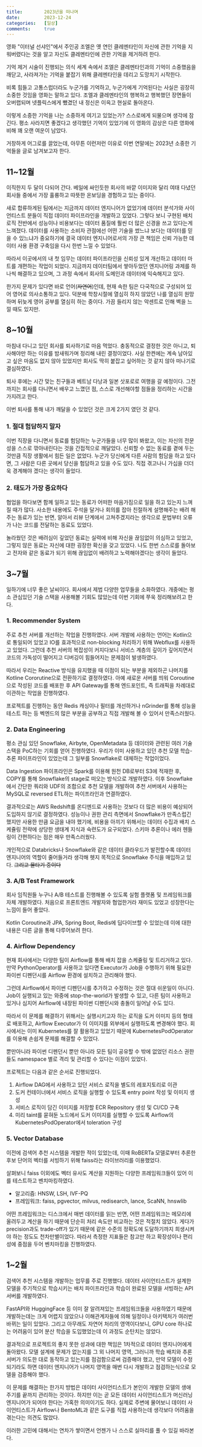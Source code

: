 ```yaml
---
title:        2023년을 떠나며
date:         2023-12-24
categories:   [일상]
comments:     true
---
```


영화 "이터널 선샤인"에서 주인공 조엘은 옛 연인 클레멘타인이 자신에 관한 기억을 지워버렸다는 것을 알고 자신도 클레멘타인에 관한 기억을 제거하려 한다.

기억 제거 시술이 진행되는 의식 세계 속에서 조엘은 클레멘타인과의 기억이 소중했음을 깨닫고, 사라져가는 기억을 붙잡기 위해 클레멘타인을 데리고 도망치기 시작한다.

비록 힘들고 고통스럽더라도 누군가를 기억하고, 누군가에게 기억된다는 사실은 굉장히 소중한 것임을 영화는 말하고 있다. 조엘과 클레멘타인의 행복하고 행복했던 장면들이 오버랩되며 넷플릭스에게 뺐겼던 내 정신은 이윽고 현실로 돌아온다.

이렇게 소중한 기억을 나는 소중하게 여기고 있었는가? 스스로에게 되물으며 생각에 잠긴다. 평소 사라지면 좋겠다고 생각했던 기억이 있었기에 이 영화의 감상은 다른 영화에 비해 꽤 오랜 여운이 남았다.

거창하게 어그로를 끌었는데, 아무튼 이런저런 이유로 이번 연말에는 2023년 소중한 기억들을 글로 남겨보고자 한다.

## 11~12월

이직한지 두 달이 다되어 간다. 베일에 싸인듯한 회사의 바깥 이미지와 달리 여태 다녔던 회사들 중에서 가장 훌륭하고 따뜻한 온보딩을 경험하고 있는 중이다.

새로 합류하게된 팀에서는 지금까지 데이터 엔지니어가 없었기에 데이터 분석가와 사이언티스트 분들이 직접 데이터 파이프라인을 개발하고 있었다. 그렇다 보니 구현된 배치 로직 전반에서 성능이나 비용보다는 데이터 품질에 훨씬 더 많은 신경을 쓰고 있다는게 느껴졌다. 데이터를 사용하는 소비자 관점에선 어떤 기술을 썼느냐 보다는 데이터를 믿을 수 있느냐가 중요하기에 결국 데이터 엔지니어로서의 가장 큰 책임은 신뢰 가능한 데이터 사용 환경 구축임을 다시 한번 느낄 수 있었다.

따라서 이곳에서의 내 첫 임무는 데이터 파이프라인을 신뢰성 있게 개선하고 데이터 마트를 개편하는 작업이 되었다. 지금까지 데이터팀에서 쌓아두었던 엔지니어링 과제를 하나씩 해결하고 있으며, 그 과정 속에서 회사의 도메인과 데이터에 익숙해지고 있다.

한가지 문제가 있다면 바로 언어(~~자연어~~)인데, 현재 속한 팀은 다국적으로 구성되어 있어 영어로 의사소통하고 있다. 덕분에 학창시절에 열심히 하지 않았던 나를 열심히 원망하며 뒤늦게 영어 공부를 열심히 하는 중이다. 가끔 들리지 않는 악센트로 인해 벽을 느낄 때도 있지만.

## 8~10월

마침내 다니고 있던 회사를 퇴사하기로 마음 먹었다. 충동적으로 결정한 것은 아니고, 퇴사해야만 하는 이유를 밤새워가며 정리해 내린 결정이었다. 사실 한켠에는 계속 남아있고 싶은 마음도 없지 않아 있었지만 회사도 딱히 붙잡고 싶어하는 것 같지 않아 떠나기로 결심하였다.

퇴사 후에는 시간 맞는 친구들과 베트남 다낭과 일본 삿포로로 여행을 갈 예정이다. 그전까지는 회사를 다니면서 배우고 느꼈던 점, 스스로 개선해야할 점들을 정리하는 시간을 가지려고 한다.

이번 퇴사를 통해 내가 깨달을 수 있었던 것은 크게 2가지 였던 것 같다.

### 1. 절대 험담하지 말자

이번 직장을 다니면서 동료를 험담하는 누군가들을 너무 많이 봐왔고, 이는 자신의 전문성을 스스로 깎아내린다는 것을 간접적으로 깨달았다. 신뢰할 수 없는 동료를 곁에 두는 것만큼 직장 생활에서 힘든 일은 없었다. 누군가 당신에게 다른 사람의 험담을 하고 있다면, 그 사람은 다른 곳에서 당신을 험담하고 있을 수도 있다. 직접 겪고나니 가십을 더더욱 경계해야 겠다는 생각이 들었다.

### 2. 태도가 가장 중요하다

협업을 하다보면 함께 일하고 있는 동료가 어떠한 마음가짐으로 일을 하고 있는지 느껴질 때가 많다. 사소한 내용에도 주석을 달거나 회의를 잡아 친절하게 설명해주는 배려 해주는 동료가 있는 반면, 알아서 리뷰 단계에서 고쳐주겠지라는 생각으로 문법부터 오류가 나는 코드를 전달하는 동료도 있었다.

놀라웠던 것은 배려심이 깊었던 동료는 실력에 비해 자신을 끊임없이 의심하고 있었고, 그렇지 않은 동료는 자신에 대한 굉장한 확신을 갖고 있었다. 나도 한번 스스로를 돌아보고 전자와 같은 동료가 되기 위해 끊임없이 배려하고 노력해야겠다는 생각이 들었다.

## 3~7월

일하기에 너무 좋은 날씨이다. 회사에서 제법 다양한 업무들을 소화하였다. 개중에는 평소 관심있던 기술 스택을 사용해볼 기회도 많았는데 이번 기회에 쭈욱 정리해보려고 한다.

### 1. Recommender System

주로 추천 서버를 개선하는 작업을 진행하였다. 서버 개발에 사용하는 언어는 Kotlin으로 통일되어 있었고 IO를 효과적으로 non-blocking 처리하기 위해 Webflux를 사용하고 있었다. 그런데 추천 서버의 복잡성이 커지다보니 서비스 계층의 깊이가 깊어지면서 코드의 가독성이 떨어지고 디버깅이 힘들어지는 문제점이 발생하였다.

따라서 우리는 Reactive 방식을 유지했을 때 이점이 되는 부분을 제외하곤 나머지를 Kotline Cororutine으로 전환하기로 결정하였다. 아예 새로운 서버를 띄워 Coroutine으로 작성된 코드를 배포한 후 API Gateway를 통해 엔드포인트, 즉 트래픽을 차례대로 이관하는 작업을 진행하였다.

프로젝트를 진행하는 동안 Redis 캐싱이나 필터를 개선하거나 nGrinder를 통해 성능을 테스트 하는 등 벡엔드의 많은 부분을 공부하고 직접 개발해 볼 수 있어서 만족스러웠다.

### 2. Data Engineering

평소 관심 있던 Snowflake, Airbyte, OpenMetadata 등 데이터와 관련된 여러 기술 스택을 PoC하는 기회를 얻어 진행하였다. 우리가 이미 사용하고 있던 추천 모델 학습-추론 파이프라인이 있었는데 그 일부를 Snowflake로 대체하는 작업이었다. 

Data Ingestion 파이프라인은 Spark를 이용해 원천 DB로부터 S3에 적재한 후, COPY를 통해 Snowflake의 stage로 떠오는 방식으로 개발하였다. 이후 Snowflake에서 간단한 쿼리와 UDF의 조합으로 추천 모델을 개발하여 추천 서버에서 사용하는 MySQL로 reversed ETL하는 파이프라인과 연결하였다.

결과적으로는 AWS Redshift를 온디멘드로 사용하는 것보다 더 많은 비용이 예상되어 도입하지 않기로 결정하였다. 성능이나 권한 관리 측면에서 Snowflake가 만족스럽긴 했지만 사용한 만큼 요금을 내야 했기에, 비용을 아끼기 위해서는 데이터 수집과 배치 스케쥴링 전략에 상당한 생태계 지식과 숙련도가 요구되었다. 스키마 추론이나 에러 헨들링이 간편하다는 점은 매우 만족스러웠다.

개인적으로 Databricks나 Snowflake와 같은 데이터 클라우드가 발전할수록 데이터 엔지니어의 역할이 줄어들거라 생각해 헷지 목적으로 Snowflake 주식을 매입하고 있다. ~~그리고 물타기 중이다~~

### 3. A/B Test Framework

회사 임직원들 누구나 A/B 테스트를 진행해볼 수 있도록 실험 플랫폼 및 프레임워크를 자체 개발하였다. 처음으로 프론트엔드 개발자와 협업한거라 재미도 있었고 성장한다는 느낌이 들어 좋았다.

Kotlin Coroutine과 JPA, Spring Boot, Redis에 딥다이브할 수 있었는데 이에 대한 내용은 다른 글을 통해 다루어보려 한다.

### 4. Airflow Dependency

현재 회사에서는 다양한 팀이 Airflow를 통해 배치 잡을 스케쥴링 및 트리거하고 있다. 만약 PythonOperator를 사용하고 있다면 Executor가 Job을 수행하기 위해 필요한 파이썬 디펜던시를 Airflow 환경에 설치하고 관리해야 했다.

그런데 Airflow에서 파이썬 디펜던시를 추가하고 수정하는 것은 절대 쉬운일이 아니다. Job이 실행되고 있는 와중에 stop-the-world가 발생할 수 있고, 다른 팀이 사용하고 있거나 심지어 Airflow에 내장된 파이썬 디펜던시와 충돌이 일어날 수도 있다.

따라서 이 문제를 해결하기 위해서는 실행시키고자 하는 로직을 도커 이미지 등의 형태로 배포하고, Airflow Executor가 이 이미지를 외부에서 실행하도록 변경해야 했다. 회사에서는 이미 Kubernetes를 잘 활용하고 있었기 때문에 KubernetesPodOperator를 이용해 손쉽게 문제를 해결할 수 있었다.

뿐만아니라 파이썬 디펜던시 뿐만 아니라 모든 팀이 공유할 수 밖에 없었던 리소스 권한들도 namespace 별로 격리 및 관리할 수 있다는 이점이 있었다.

프로젝트는 다음과 같은 순서로 진행되었다.

1. Airflow DAG에서 사용하고 있던 서비스 로직을 별도의 레포지토리로 이관
2. 도커 컨테이너에서 서비스 로직을 실행할 수 있도록 entry point 작성 및 이미지 생성
3. 서비스 로직이 담긴 이미지를 저장할 ECR Repository 생성 및 CI/CD 구축
4. 미리 taint를 묻혀둔 노드에서 도커 이미지를 실행할 수 있도록 Airflow의 KubernetesPodOperator에서 toleration 구성

### 5. Vector Database

이전에 검색어 추천 시스템을 개발한 적이 있었는데, 이때 RoBERTa 모델로부터 추론한 후보 단어의 벡터를 서빙하기 위해 faiss라는 라이브러리를 이용했었다.

살펴보니 faiss 이외에도 벡터 유사도 계산을 지원하는 다양한 프레임워크들이 있어 이를 테스트하고 벤치마킹하였다.

- 알고리즘: HNSW, LSH, IVF-PQ
- 프레임워크: faiss, pgvector, milvus, redisearch, lance, ScaNN, hnswlib

어떤 프레임워크는 디스크에서 매번 데이터를 읽는 반면, 어떤 프레임워크는 메모리에 올려두고 계산을 하기 때문에 단순히 처리 속도만 비교하는 것은 적절치 않았다. 게다가 precision과도 trade-off가 있기 때문에 같은 수준의 정확도에 도달하기까지 희생시켜야 하는 정도도 천차만별이었다. 따라서 측정한 지표들은 참고만 하고 확장성이나 편리성에 중점을 두어 벤치마킹을 진행하였다.

## 1~2월

검색어 추천 시스템을 개발하는 업무를 주로 진행했다. 데이터 사이언티스트가 설계한 모델을 주기적으로 학습시키는 배치 파이프라인과 학습이 완료된 모델을 서빙하는 API 서버를 개발하였다.

FastAPI와 HuggingFace 등 이미 잘 알려져있는 프레임워크들을 사용하였기 때문에 개발하는데는 크게 어렵지 않았으나 이해관계자들에 의해 일정이나 아키택처가 여러번 바뀌는 일이 있었다. 그리고 아무래도 자연어 처리의 영역이다보니, GPU core 하나로는 어려움이 있어 분산 학습을 도입했었는데 이 과정도 순탄치는 않았다.

결과적으로 프로젝트의 좋지 못한 성과에 대한 책임은 1차적으로 데이터 엔지니어에게 돌아왔다. 모델 설계에 문제가 없는지를 그 외 나머지 영역, 그러니까 학습 배치와 추론 서버가 의도한 대로 동작하고 있는지를 점검함으로써 검증해야 했고, 만약 모델이 수정되기라도 하면 데이터 엔지니어가 나머지 영역을 매번 다시 개발하고 점검하는식으로 모델을 검증해야 했다.

이 문제를 해결하는 한가지 방법은 데이터 사이언티스트가 본인이 개발한 모델의 생애 주기를 끝까지 관리하는 것이다. 하지만 이는 곧 모든 데이터 사이언티스트가 머신러닝 엔지니어가 되어야 한다는 가혹한 의미이기도 하다. 실제로 주변에 물어보니 데이터 사이언티스트가 Airflow나 BentoML과 같은 도구를 직접 사용하는데 생각보다 어려움을 겪는다는 의견도 많았다.

이러한 고민에 대해서는 연차가 쌓이면서 언젠가 나 스스로 실마리를 풀 수 있길 바라본다.
